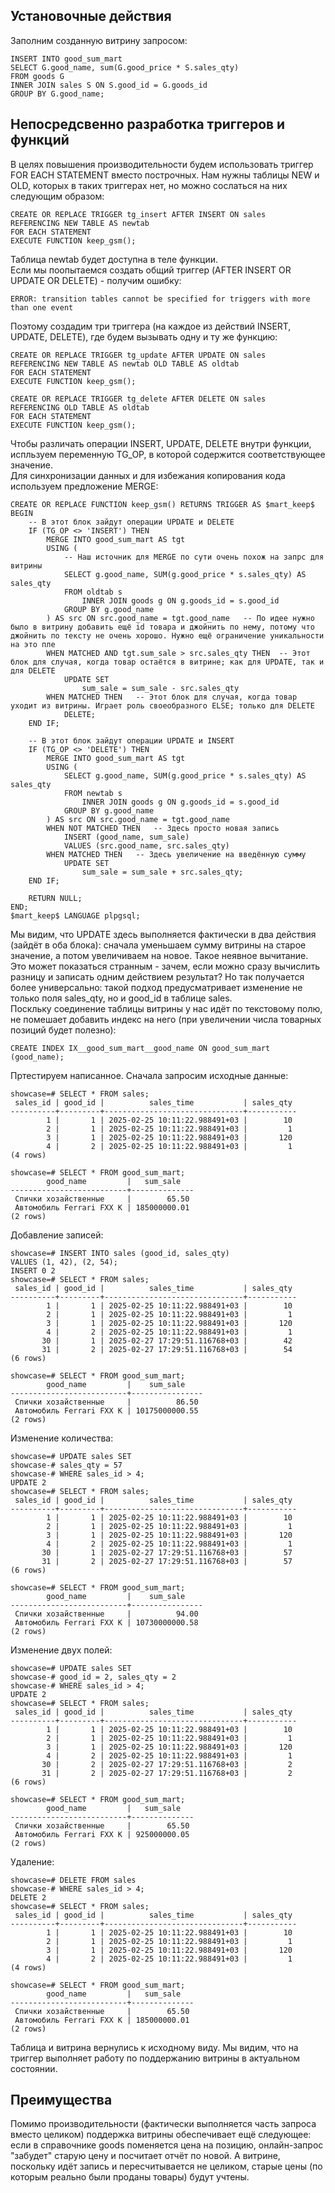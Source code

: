 ## Установочные действия
Заполним созданную витрину запросом:
```
INSERT INTO good_sum_mart
SELECT G.good_name, sum(G.good_price * S.sales_qty)
FROM goods G
INNER JOIN sales S ON S.good_id = G.goods_id
GROUP BY G.good_name;
```
## Непосредсвенно разработка триггеров и функций
В целях повышения производительности будем использовать триггер FOR EACH STATEMENT вместо построчных. Нам нужны таблицы NEW и OLD, которых в таких триггерах нет, но можно сослаться на них следующим образом:
```
CREATE OR REPLACE TRIGGER tg_insert AFTER INSERT ON sales
REFERENCING NEW TABLE AS newtab
FOR EACH STATEMENT
EXECUTE FUNCTION keep_gsm();
```
Таблица newtab будет доступна в теле функции.<br />
Если мы поопытаемся создать общий триггер (AFTER INSERT OR UPDATE OR DELETE) - получим ошибку:
```
ERROR: transition tables cannot be specified for triggers with more than one event
```
Поэтому создадим три триггера (на каждое из действий INSERT, UPDATE, DELETE), где будем вызывать одну и ту же функцию:
```
CREATE OR REPLACE TRIGGER tg_update AFTER UPDATE ON sales
REFERENCING NEW TABLE AS newtab OLD TABLE AS oldtab
FOR EACH STATEMENT
EXECUTE FUNCTION keep_gsm();

CREATE OR REPLACE TRIGGER tg_delete AFTER DELETE ON sales
REFERENCING OLD TABLE AS oldtab
FOR EACH STATEMENT
EXECUTE FUNCTION keep_gsm();
```
Чтобы различать операции INSERT, UPDATE, DELETE внутри функции, испльзуем переменную TG_OP, в которой содержится соответствующее значение.<br />
Для синхронизации данных и для избежания копирования кода используем предложение MERGE:
```
CREATE OR REPLACE FUNCTION keep_gsm() RETURNS TRIGGER AS $mart_keep$
BEGIN
	-- В этот блок зайдут операции UPDATE и DELETE
	IF (TG_OP <> 'INSERT') THEN
		MERGE INTO good_sum_mart AS tgt
		USING (
			-- Наш источник для MERGE по сути очень похож на запрс для витрины
			SELECT g.good_name, SUM(g.good_price * s.sales_qty) AS sales_qty
			FROM oldtab s
				INNER JOIN goods g ON g.goods_id = s.good_id
			GROUP BY g.good_name
		) AS src ON src.good_name = tgt.good_name	-- По идее нужно было в витрину добавить ещё id товара и джойнить по нему, потому что джойнить по тексту не очень хорошо. Нужно ещё ограничение уникальности на это пле
		WHEN MATCHED AND tgt.sum_sale > src.sales_qty THEN	-- Этот блок для случая, когда товар остаётся в витрине; как для UPDATE, так и для DELETE
			UPDATE SET
				sum_sale = sum_sale - src.sales_qty
		WHEN MATCHED THEN	-- Этот блок для случая, когда товар уходит из витрины. Играет роль своеобразного ELSE; только для DELETE
			DELETE;
	END IF;
	
	-- В этот блок зайдут операции UPDATE и INSERT
	IF (TG_OP <> 'DELETE') THEN
		MERGE INTO good_sum_mart AS tgt
		USING (
			SELECT g.good_name, SUM(g.good_price * s.sales_qty) AS sales_qty
			FROM newtab s
				INNER JOIN goods g ON g.goods_id = s.good_id
			GROUP BY g.good_name
		) AS src ON src.good_name = tgt.good_name
		WHEN NOT MATCHED THEN	-- Здесь просто новая запись
			INSERT (good_name, sum_sale)
			VALUES (src.good_name, src.sales_qty)
		WHEN MATCHED THEN	-- Здесь увеличение на введённую сумму
			UPDATE SET
				sum_sale = sum_sale + src.sales_qty;
	END IF;
	
	RETURN NULL;
END;
$mart_keep$ LANGUAGE plpgsql;
```
Мы видим, что UPDATE здесь выполняется фактически в два действия (зайдёт в оба блока): сначала уменьшаем сумму витрины на старое значение, а потом увеличиваем на новое. Такое неявное вычитание.<br />
Это может показаться странным - зачем, если можно сразу вычислить разницу и записать одним действием результат? Но так получается более универсально: такой подход предусматривает изменение не только поля sales_qty, но и good_id в таблице sales.<br />
Поскльку соединение таблицы витрины у нас идёт по текстовому полю, не помешает добавить индекс на него (при увеличении числа товарных позиций будет полезно):
```
CREATE INDEX IX__good_sum_mart__good_name ON good_sum_mart (good_name);
```
Пртестируем написанное. Сначала запросим исходные данные:
```
showcase=# SELECT * FROM sales;
 sales_id | good_id |          sales_time           | sales_qty
----------+---------+-------------------------------+-----------
        1 |       1 | 2025-02-25 10:11:22.988491+03 |        10
        2 |       1 | 2025-02-25 10:11:22.988491+03 |         1
        3 |       1 | 2025-02-25 10:11:22.988491+03 |       120
        4 |       2 | 2025-02-25 10:11:22.988491+03 |         1
(4 rows)

showcase=# SELECT * FROM good_sum_mart;
        good_name         |   sum_sale
--------------------------+--------------
 Спички хозайственные     |        65.50
 Автомобиль Ferrari FXX K | 185000000.01
(2 rows)
```
Добавление записей:
```
showcase=# INSERT INTO sales (good_id, sales_qty)
VALUES (1, 42), (2, 54);
INSERT 0 2
showcase=# SELECT * FROM sales;
 sales_id | good_id |          sales_time           | sales_qty
----------+---------+-------------------------------+-----------
        1 |       1 | 2025-02-25 10:11:22.988491+03 |        10
        2 |       1 | 2025-02-25 10:11:22.988491+03 |         1
        3 |       1 | 2025-02-25 10:11:22.988491+03 |       120
        4 |       2 | 2025-02-25 10:11:22.988491+03 |         1
       30 |       1 | 2025-02-27 17:29:51.116768+03 |        42
       31 |       2 | 2025-02-27 17:29:51.116768+03 |        54
(6 rows)

showcase=# SELECT * FROM good_sum_mart;
        good_name         |    sum_sale
--------------------------+----------------
 Спички хозайственные     |          86.50
 Автомобиль Ferrari FXX K | 10175000000.55
(2 rows)
```
Изменение количества:
```
showcase=# UPDATE sales SET
showcase-# sales_qty = 57
showcase-# WHERE sales_id > 4;
UPDATE 2
showcase=# SELECT * FROM sales;
 sales_id | good_id |          sales_time           | sales_qty
----------+---------+-------------------------------+-----------
        1 |       1 | 2025-02-25 10:11:22.988491+03 |        10
        2 |       1 | 2025-02-25 10:11:22.988491+03 |         1
        3 |       1 | 2025-02-25 10:11:22.988491+03 |       120
        4 |       2 | 2025-02-25 10:11:22.988491+03 |         1
       30 |       1 | 2025-02-27 17:29:51.116768+03 |        57
       31 |       2 | 2025-02-27 17:29:51.116768+03 |        57
(6 rows)

showcase=# SELECT * FROM good_sum_mart;
        good_name         |    sum_sale
--------------------------+----------------
 Спички хозайственные     |          94.00
 Автомобиль Ferrari FXX K | 10730000000.58
(2 rows)
```
Изменение двух полей:
```
showcase=# UPDATE sales SET
showcase-# good_id = 2, sales_qty = 2
showcase-# WHERE sales_id > 4;
UPDATE 2
showcase=# SELECT * FROM sales;
 sales_id | good_id |          sales_time           | sales_qty
----------+---------+-------------------------------+-----------
        1 |       1 | 2025-02-25 10:11:22.988491+03 |        10
        2 |       1 | 2025-02-25 10:11:22.988491+03 |         1
        3 |       1 | 2025-02-25 10:11:22.988491+03 |       120
        4 |       2 | 2025-02-25 10:11:22.988491+03 |         1
       30 |       2 | 2025-02-27 17:29:51.116768+03 |         2
       31 |       2 | 2025-02-27 17:29:51.116768+03 |         2
(6 rows)

showcase=# SELECT * FROM good_sum_mart;
        good_name         |   sum_sale
--------------------------+--------------
 Спички хозайственные     |        65.50
 Автомобиль Ferrari FXX K | 925000000.05
(2 rows)
```
Удаление:
```
showcase=# DELETE FROM sales
showcase-# WHERE sales_id > 4;
DELETE 2
showcase=# SELECT * FROM sales;
 sales_id | good_id |          sales_time           | sales_qty
----------+---------+-------------------------------+-----------
        1 |       1 | 2025-02-25 10:11:22.988491+03 |        10
        2 |       1 | 2025-02-25 10:11:22.988491+03 |         1
        3 |       1 | 2025-02-25 10:11:22.988491+03 |       120
        4 |       2 | 2025-02-25 10:11:22.988491+03 |         1
(4 rows)

showcase=# SELECT * FROM good_sum_mart;
        good_name         |   sum_sale
--------------------------+--------------
 Спички хозайственные     |        65.50
 Автомобиль Ferrari FXX K | 185000000.01
(2 rows)
```
Таблица и витрина вернулись к исходному виду. Мы видим, что на триггер выполняет работу по поддержанию витрины в актуальном состоянии.<br />
## Преимущества
Помимо производительности (фактически выполняется часть запроса вместо целиком) поддержка витрины обеспечивает ещё следующее: если в справочнике goods поменяется цена на позицию, онлайн-запрос "забудет" старую цену и посчитает отчёт по новой. А витрине, поскольку идёт запись и пересчитывается не целиком, старые цены (по которым реально были проданы товары) будут учтены.
